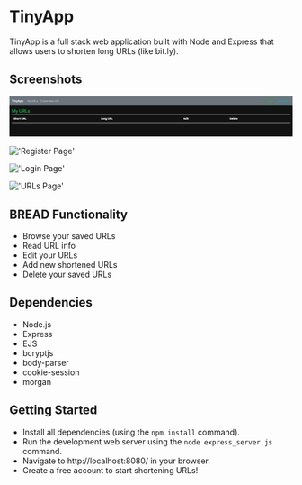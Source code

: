 # TinyApp

TinyApp is a full stack web application built with Node and Express that allows users to shorten long URLs (like bit.ly).

## Screenshots

!['Home Page'](https://github.com/Janderson1924/TinyApp/blob/master/docs/Homepage.png?raw=true)

!['Register Page'](https://github.com/Janderson1924/TinyApp/blob/master/docs/register.gif?raw=true)

!['Login Page'](https://github.com/Janderson1924/TinyApp/blob/master/docs/login.gif?raw=true)

!['URLs Page'](https://github.com/Janderson1924/TinyApp/blob/master/docs/view:delete.gif?raw=true)

## BREAD Functionality

- Browse your saved URLs
- Read URL info
- Edit your URLs
- Add new shortened URLs
- Delete your saved URLs

## Dependencies

- Node.js
- Express
- EJS
- bcryptjs
- body-parser
- cookie-session
- morgan

## Getting Started

- Install all dependencies (using the `npm install` command).
- Run the development web server using the `node express_server.js` command.
- Navigate to http://localhost:8080/ in your browser.
- Create a free account to start shortening URLs!
